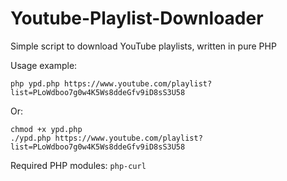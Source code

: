 # Youtube-Playlist-Downloader
Simple script to download YouTube playlists, written in pure PHP

Usage example:
```
php ypd.php https://www.youtube.com/playlist?list=PLoWdboo7g0w4K5Ws8ddeGfv9iD8sS3U58
```
Or:
```
chmod +x ypd.php
./ypd.php https://www.youtube.com/playlist?list=PLoWdboo7g0w4K5Ws8ddeGfv9iD8sS3U58
```

Required PHP modules: `php-curl`
